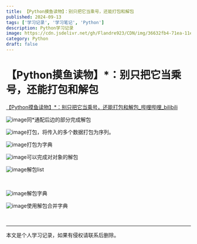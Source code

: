 ```yaml
---
title: 【Python摸鱼读物】：别只把它当乘号，还能打包和解包
published: 2024-09-13
tags: ['学习记录', '学习笔记', 'Python']
description: Python学习记录
image: https://cdn.jsdelivr.net/gh/Flandre923/CDN/img/36632fb4-71ea-11ef-9098-ba1ea485754b.jpg
category: Python
draft: false
---
```



# 【Python摸鱼读物】*：别只把它当乘号，还能打包和解包

[【Python摸鱼读物】*：别只把它当乘号，还能打包和解包_哔哩哔哩_bilibili](https://www.bilibili.com/video/BV1QJ4m1b7tE/?spm_id_from=333.999.0.0&vd_source=f5ab73e8b88cb4cb94d904126cdfeb27)

​![image](https://cdn.jsdelivr.net/gh/Flandre923/CDN/img/377f9497-71ea-11ef-ae96-ba1ea485754b.png)同*通配后边的部分完成解包

​![image](https://cdn.jsdelivr.net/gh/Flandre923/CDN/img/38539d20-71ea-11ef-b211-ba1ea485754b.png)打包，将传入的多个数据打包为序列。

​![image](https://cdn.jsdelivr.net/gh/Flandre923/CDN/img/38f86031-71ea-11ef-9cd9-ba1ea485754b.png)打包为字典

​![image](https://cdn.jsdelivr.net/gh/Flandre923/CDN/img/39f309bb-71ea-11ef-a927-ba1ea485754b.png)可以完成对对象的解包

​![image](https://cdn.jsdelivr.net/gh/Flandre923/CDN/img/3aa41d68-71ea-11ef-aa44-ba1ea485754b.png)解包list

‍

​![image](https://cdn.jsdelivr.net/gh/Flandre923/CDN/img/3b8acfed-71ea-11ef-ba25-ba1ea485754b.png)解包字典

​![image](https://cdn.jsdelivr.net/gh/Flandre923/CDN/img/3c92b4ea-71ea-11ef-bd90-ba1ea485754b.png)使用解包合并字典

‍

---
本文是个人学习记录，如果有侵权请联系后删除。
